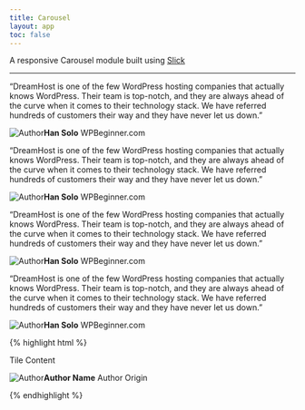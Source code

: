 ```yaml
---
title: Carousel
layout: app
toc: false
---
```


<p class="t-4">A responsive Carousel module built using <a target="_blank" href="http://kenwheeler.github.io/slick/">Slick</a></p>

<hr />

<div class="Carousel m-bottom-5">
	<div class="Carousel__item">
		<div class="Carousel__item-content">
			<p>&ldquo;DreamHost is one of the few WordPress hosting companies that actually knows WordPress. Their team is top-notch, and they are always ahead of the curve when it comes to their technology stack. We have referred hundreds of customers their way and they have never let us down.&rdquo;</p>
			<p class="Carousel__author"><span><img src="https://img.buzzfeed.com/buzzfeed-static/static/2014-03/enhanced/webdr06/7/9/enhanced-27700-1394201801-30.jpg" alt="Author"/></span><strong>Han Solo</strong> WPBeginner.com</p>
		</div><!--Carousel__item-content-->
	</div><!--Carousel__item-->
	<div class="Carousel__item">
		<div class="Carousel__item-content">
			<p>&ldquo;DreamHost is one of the few WordPress hosting companies that actually knows WordPress. Their team is top-notch, and they are always ahead of the curve when it comes to their technology stack. We have referred hundreds of customers their way and they have never let us down.&rdquo;</p>
			<p class="Carousel__author"><span><img src="https://img.buzzfeed.com/buzzfeed-static/static/2014-03/enhanced/webdr06/7/9/enhanced-27700-1394201801-30.jpg" alt="Author"/></span><strong>Han Solo</strong> WPBeginner.com</p>
		</div><!--Carousel__item-content-->
	</div><!--Carousel__item-->
	<div class="Carousel__item">
		<div class="Carousel__item-content">
			<p>&ldquo;DreamHost is one of the few WordPress hosting companies that actually knows WordPress. Their team is top-notch, and they are always ahead of the curve when it comes to their technology stack. We have referred hundreds of customers their way and they have never let us down.&rdquo;</p>
			<p class="Carousel__author"><span><img src="https://img.buzzfeed.com/buzzfeed-static/static/2014-03/enhanced/webdr06/7/9/enhanced-27700-1394201801-30.jpg" alt="Author"/></span><strong>Han Solo</strong> WPBeginner.com</p>
		</div><!--Carousel__item-content-->
	</div><!--Carousel__item-->
	<div class="Carousel__item">
			<div class="Carousel__item-content">
				<p>&ldquo;DreamHost is one of the few WordPress hosting companies that actually knows WordPress. Their team is top-notch, and they are always ahead of the curve when it comes to their technology stack. We have referred hundreds of customers their way and they have never let us down.&rdquo;</p>
				<p class="Carousel__author"><span><img src="https://img.buzzfeed.com/buzzfeed-static/static/2014-03/enhanced/webdr06/7/9/enhanced-27700-1394201801-30.jpg" alt="Author"/></span><strong>Han Solo</strong> WPBeginner.com</p>
			</div><!--Carousel__item-content-->
		</div><!--Carousel__item-->
</div><!--Carousel-->

{% highlight html %}
<div class="Carousel">
	<div class="Carousel__item">
		<div class="Carousel__item-content">
			<p>Tile Content</p>
			<p class="Carousel__author"><span><img src="image.jpg" alt="Author"/></span><strong>Author Name</strong> Author Origin</p>
		</div><!--Carousel__item-content-->
	</div><!--Carousel__item-->
</div><!--Carousel-->
{% endhighlight %}